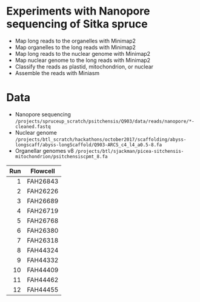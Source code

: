# Experiments with Nanopore sequencing of Sitka spruce

- Map long reads to the organelles with Minimap2
- Map organelles to the long reads with Minimap2
- Map long reads to the nuclear genome with Minimap2
- Map nuclear genome to the long reads with Minimap2
- Classify the reads as plastid, mitochondrion, or nuclear
- Assemble the reads with Miniasm

# Data

- Nanopore sequencing `/projects/spruceup_scratch/psitchensis/Q903/data/reads/nanopore/*-cleaned.fastq`
- Nuclear genome `/projects/btl_scratch/hackathons/october2017/scaffolding/abyss-longscaff/abyss-longScaffold/Q903-ARCS_c4_l4_a0.5-8.fa`
- Organellar genomes v8 `/projects/btl/sjackman/picea-sitchensis-mitochondrion/psitchensiscpmt_8.fa`

| Run | Flowcell |
|----:|----------|
|   1 | FAH26843 |
|   2 | FAH26226 |
|   3 | FAH26689 |
|   4 | FAH26719 |
|   5 | FAH26768 |
|   6 | FAH26380 |
|   7 | FAH26318 |
|   8 | FAH44324 |
|   9 | FAH44332 |
|  10 | FAH44409 |
|  11 | FAH44462 |
|  12 | FAH44455 |
